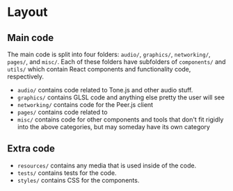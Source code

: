 # Layout

## Main code
The main code is split into four folders:
`audio/`, `graphics/`, `networking/`, `pages/`, and `misc/`.
Each of these folders have subfolders of `components/` and `utils/`
which contain React components and functionality code, respectively.
* `audio/` contains code related to Tone.js and other audio stuff.
* `graphics/` contains GLSL code and anything else pretty the user will see
* `networking/` contains code for the Peer.js client
* `pages/` contains code related to 
* `misc/` contains code for other components and tools that don't fit rigidly
   into the above categories, but may someday have its own category

## Extra code
* `resources/` contains any media that is used inside of the code.
* `tests/` contains tests for the code.
* `styles/` contains CSS for the components.
